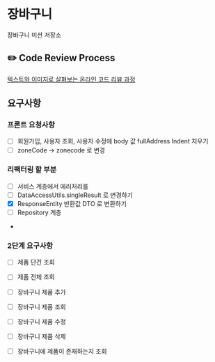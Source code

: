 # 장바구니

장바구니 미션 저장소

## ✏️ Code Review Process

[텍스트와 이미지로 살펴보는 온라인 코드 리뷰 과정](https:github.com/next-step/nextstep-docs/tree/master/codereview)

## 요구사항

### 프론트 요청사항
- [ ] 회원가입, 사용자 조회, 사용자 수정에 body 값 fullAddress Indent 지우기
- [ ] zoneCode -> zonecode 로 변경

### 리팩터링 할 부분
- [ ] 서비스 계층에서 에러처리를 
- [ ] DataAccessUtils.singleResult 로 변경하기 
- [x] ResponseEntity 반환값 DTO 로 변환하기 
- [ ] Repository 계층 
- 

### 2단계 요구사항 
- [ ] 제품 단건 조회 
- [ ] 제품 전체 조회
- [ ] 장바구니 제품 추가
- [ ] 장바구니 제품 조회
- [ ] 장바구니 제품 수정
- [ ] 장바구니 제품 삭제
- [ ] 장바구니에 제품이 존재하는지 조회

